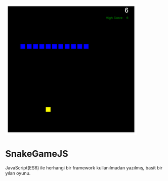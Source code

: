 ![alt text](https://github.com/hamdicatal/SnakeGameJS/blob/master/snakegame.png)
# SnakeGameJS
JavaScript(ES6) ile herhangi bir framework kullanılmadan yazılmış, basit bir yılan oyunu.
